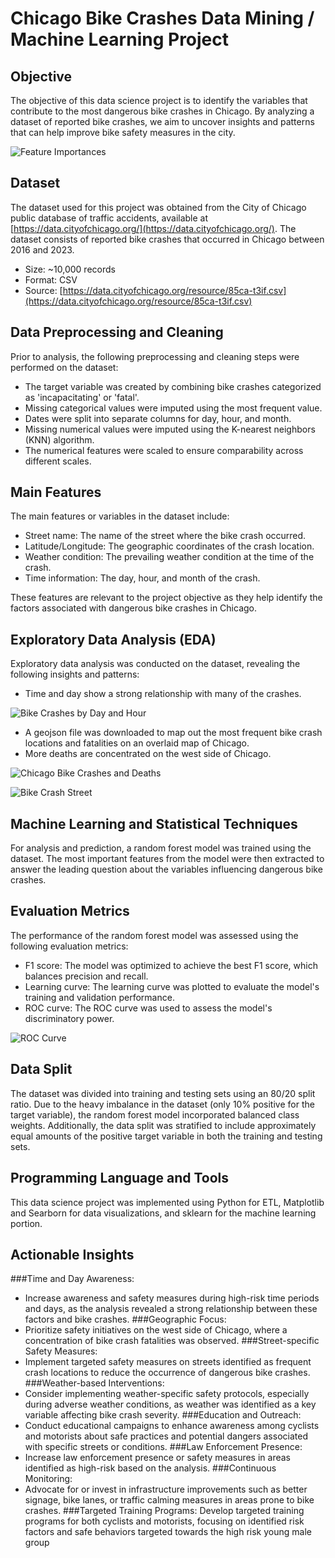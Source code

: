 # Chicago Bike Crashes Data Mining / Machine Learning Project

## Objective

The objective of this data science project is to identify the variables that contribute to the most dangerous bike crashes in Chicago. By analyzing a dataset of reported bike crashes, we aim to uncover insights and patterns that can help improve bike safety measures in the city.

![Feature Importances](images/feature_importances.png)

## Dataset

The dataset used for this project was obtained from the City of Chicago public database of traffic accidents, available at [https://data.cityofchicago.org/](https://data.cityofchicago.org/). The dataset consists of reported bike crashes that occurred in Chicago between 2016 and 2023.

- Size: ~10,000 records
- Format: CSV
- Source: [https://data.cityofchicago.org/resource/85ca-t3if.csv](https://data.cityofchicago.org/resource/85ca-t3if.csv)

## Data Preprocessing and Cleaning

Prior to analysis, the following preprocessing and cleaning steps were performed on the dataset:

- The target variable was created by combining bike crashes categorized as 'incapacitating' or 'fatal'.
- Missing categorical values were imputed using the most frequent value.
- Dates were split into separate columns for day, hour, and month.
- Missing numerical values were imputed using the K-nearest neighbors (KNN) algorithm.
- The numerical features were scaled to ensure comparability across different scales.

## Main Features

The main features or variables in the dataset include:

- Street name: The name of the street where the bike crash occurred.
- Latitude/Longitude: The geographic coordinates of the crash location.
- Weather condition: The prevailing weather condition at the time of the crash.
- Time information: The day, hour, and month of the crash.

These features are relevant to the project objective as they help identify the factors associated with dangerous bike crashes in Chicago.

## Exploratory Data Analysis (EDA)

Exploratory data analysis was conducted on the dataset, revealing the following insights and patterns:

- Time and day show a strong relationship with many of the crashes.

![Bike Crashes by Day and Hour](images/bike_crashes_day_hour.png)

- A geojson file was downloaded to map out the most frequent bike crash locations and fatalities on an overlaid map of Chicago.
- More deaths are concentrated on the west side of Chicago.

![Chicago Bike Crashes and Deaths](images/chicago_bike_crashes_and_deaths.png)

![Bike Crash Street](images/bike_crash_street.png)

## Machine Learning and Statistical Techniques

For analysis and prediction, a random forest model was trained using the dataset. The most important features from the model were then extracted to answer the leading question about the variables influencing dangerous bike crashes.

## Evaluation Metrics

The performance of the random forest model was assessed using the following evaluation metrics:

- F1 score: The model was optimized to achieve the best F1 score, which balances precision and recall.
- Learning curve: The learning curve was plotted to evaluate the model's training and validation performance.
- ROC curve: The ROC curve was used to assess the model's discriminatory power.

![ROC Curve](images/ROC.png)

## Data Split

The dataset was divided into training and testing sets using an 80/20 split ratio. Due to the heavy imbalance in the dataset (only 10% positive for the target variable), the random forest model incorporated balanced class weights. Additionally, the data split was stratified to include approximately equal amounts of the positive target variable in both the training and testing sets.

## Programming Language and Tools

This data science project was implemented using Python for ETL, Matplotlib and Searborn for data visualizations, and sklearn for the machine learning portion.

## Actionable Insights

###Time and Day Awareness:
- Increase awareness and safety measures during high-risk time periods and days, as the analysis revealed a strong relationship between these factors and bike crashes.
###Geographic Focus:
- Prioritize safety initiatives on the west side of Chicago, where a concentration of bike crash fatalities was observed.
###Street-specific Safety Measures:
- Implement targeted safety measures on streets identified as frequent crash locations to reduce the occurrence of dangerous bike crashes.
###Weather-based Interventions:
- Consider implementing weather-specific safety protocols, especially during adverse weather conditions, as weather was identified as a key variable affecting bike crash severity.
###Education and Outreach:
- Conduct educational campaigns to enhance awareness among cyclists and motorists about safe practices and potential dangers associated with specific streets or conditions.
###Law Enforcement Presence:
- Increase law enforcement presence or safety measures in areas identified as high-risk based on the analysis.
###Continuous Monitoring:
- Advocate for or invest in infrastructure improvements such as better signage, bike lanes, or traffic calming measures in areas prone to bike crashes.
###Targeted Training Programs:
Develop targeted training programs for both cyclists and motorists, focusing on identified risk factors and safe behaviors targeted towards the high risk young male group 

